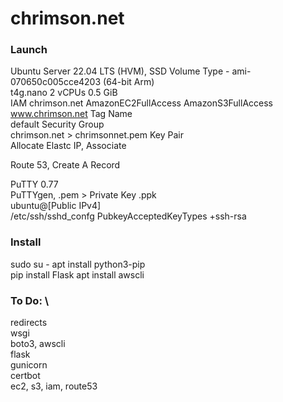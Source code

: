 # chrimson.net

### Launch
Ubuntu Server 22.04 LTS (HVM), SSD Volume Type - ami-070650c005cce4203 (64-bit Arm) \
t4g.nano 2 vCPUs 0.5 GiB \
IAM chrimson.net AmazonEC2FullAccess AmazonS3FullAccess \
www.chrimson.net Tag Name \
default Security Group \
chrimson.net > chrimsonnet.pem Key Pair \
Allocate Elastc IP, Associate

Route 53, Create A Record

PuTTY 0.77 \
PuTTYgen, .pem > Private Key .ppk \
ubuntu@[Public IPv4] \
/etc/ssh/sshd_confg PubkeyAcceptedKeyTypes +ssh-rsa

### Install
sudo su -
apt install python3-pip \
pip install Flask
apt install awscli



### To Do: \
redirects \
wsgi \
boto3, awscli \
flask \
gunicorn \
certbot \
ec2, s3, iam, route53

